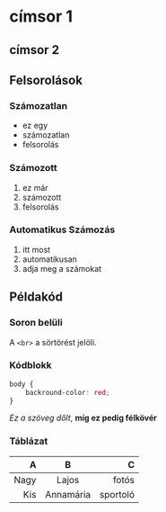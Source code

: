 # címsor 1
## címsor 2

## Felsorolások

### Számozatlan

- ez egy
- számozatlan
- felsorolás

### Számozott

1. ez már
2. számozott
3. felsorolás


### Automatikus Számozás

1. itt most
1. automatikusan
1. adja meg a számokat

## Példakód

### Soron belüli

A `<br>` a sörtörést jelöli.

### Kódblokk

```css
body {
    backround-color: red;
}
```

_Ez a szöveg dőlt_, __míg ez
pedig félkövér__

### Táblázat

| A   | B       | C       |   
|----:|:-------:|--------:|
|Nagy |Lajos    |fotós    |
|Kis  |Annamária|sportoló |
